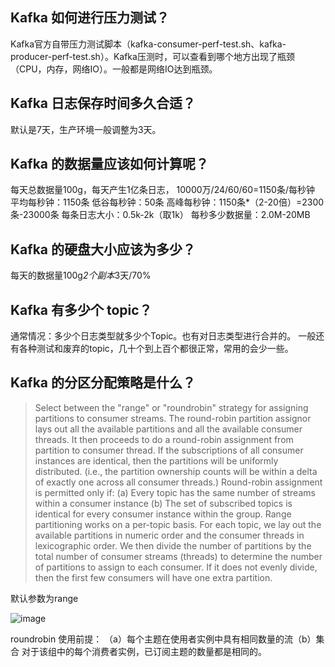 ## Kafka 如何进行压力测试？

Kafka官方自带压力测试脚本（kafka-consumer-perf-test.sh、kafka-producer-perf-test.sh）。Kafka压测时，可以查看到哪个地方出现了瓶颈（CPU，内存，网络IO）。一般都是网络IO达到瓶颈。

## Kafka 日志保存时间多久合适？

默认是7天，生产环境一般调整为3天。

## Kafka 的数据量应该如何计算呢？

每天总数据量100g，每天产生1亿条日志， 10000万/24/60/60=1150条/每秒钟
平均每秒钟：1150条
低谷每秒钟：50条
高峰每秒钟：1150条*（2-20倍）=2300条-23000条
每条日志大小：0.5k-2k（取1k）
每秒多少数据量：2.0M-20MB

## Kafka 的硬盘大小应该为多少？

每天的数据量100g*2个副本*3天/70%

## Kafka 有多少个 topic？

通常情况：多少个日志类型就多少个Topic。也有对日志类型进行合并的。
一般还有各种测试和废弃的topic，几十个到上百个都很正常，常用的会少一些。

## Kafka 的分区分配策略是什么？

> Select between the "range" or "roundrobin" strategy for assigning partitions to consumer streams.
The round-robin partition assignor lays out all the available partitions and all the available consumer threads. It then proceeds to do a round-robin assignment from partition to consumer thread. If the subscriptions of all consumer instances are identical, then the partitions will be uniformly distributed. (i.e., the partition ownership counts will be within a delta of exactly one across all consumer threads.) Round-robin assignment is permitted only if: (a) Every topic has the same number of streams within a consumer instance (b) The set of subscribed topics is identical for every consumer instance within the group.
Range partitioning works on a per-topic basis. For each topic, we lay out the available partitions in numeric order and the consumer threads in lexicographic order. We then divide the number of partitions by the total number of consumer streams (threads) to determine the number of partitions to assign to each consumer. If it does not evenly divide, then the first few consumers will have one extra partition.

默认参数为range

![image](https://user-images.githubusercontent.com/34996528/148711590-0e498bf9-86d4-47db-8555-9fec538940e4.png)


roundrobin 使用前提：
（a）每个主题在使用者实例中具有相同数量的流（b）集合 对于该组中的每个消费者实例，已订阅主题的数量都是相同的。

